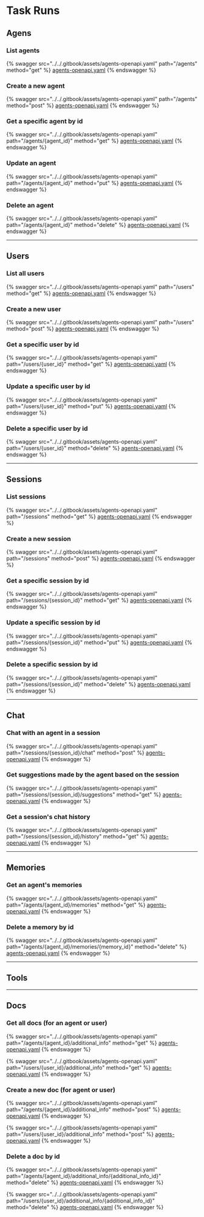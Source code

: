 # Task Runs

## Agens

### List agents

{% swagger src="../../.gitbook/assets/agents-openapi.yaml" path="/agents" method="get" %}
[agents-openapi.yaml](../../.gitbook/assets/agents-openapi.yaml)
{% endswagger %}

### Create a new agent

{% swagger src="../../.gitbook/assets/agents-openapi.yaml" path="/agents" method="post" %}
[agents-openapi.yaml](../../.gitbook/assets/agents-openapi.yaml)
{% endswagger %}

### Get a specific agent by id

{% swagger src="../../.gitbook/assets/agents-openapi.yaml" path="/agents/{agent_id}" method="get" %}
[agents-openapi.yaml](../../.gitbook/assets/agents-openapi.yaml)
{% endswagger %}

### Update an agent

{% swagger src="../../.gitbook/assets/agents-openapi.yaml" path="/agents/{agent_id}" method="put" %}
[agents-openapi.yaml](../../.gitbook/assets/agents-openapi.yaml)
{% endswagger %}

### Delete an agent

{% swagger src="../../.gitbook/assets/agents-openapi.yaml" path="/agents/{agent_id}" method="delete" %}
[agents-openapi.yaml](../../.gitbook/assets/agents-openapi.yaml)
{% endswagger %}

***

## Users

### List all users

{% swagger src="../../.gitbook/assets/agents-openapi.yaml" path="/users" method="get" %}
[agents-openapi.yaml](../../.gitbook/assets/agents-openapi.yaml)
{% endswagger %}

### Create a new user

{% swagger src="../../.gitbook/assets/agents-openapi.yaml" path="/users" method="post" %}
[agents-openapi.yaml](../../.gitbook/assets/agents-openapi.yaml)
{% endswagger %}

### Get a specific user by id

{% swagger src="../../.gitbook/assets/agents-openapi.yaml" path="/users/{user_id}" method="get" %}
[agents-openapi.yaml](../../.gitbook/assets/agents-openapi.yaml)
{% endswagger %}

### Update a specific user by id

{% swagger src="../../.gitbook/assets/agents-openapi.yaml" path="/users/{user_id}" method="put" %}
[agents-openapi.yaml](../../.gitbook/assets/agents-openapi.yaml)
{% endswagger %}

### Delete a specific user by id

{% swagger src="../../.gitbook/assets/agents-openapi.yaml" path="/users/{user_id}" method="delete" %}
[agents-openapi.yaml](../../.gitbook/assets/agents-openapi.yaml)
{% endswagger %}

***

## Sessions

### List sessions

{% swagger src="../../.gitbook/assets/agents-openapi.yaml" path="/sessions" method="get" %}
[agents-openapi.yaml](../../.gitbook/assets/agents-openapi.yaml)
{% endswagger %}

### Create a new session

{% swagger src="../../.gitbook/assets/agents-openapi.yaml" path="/sessions" method="post" %}
[agents-openapi.yaml](../../.gitbook/assets/agents-openapi.yaml)
{% endswagger %}

### Get a specific session by id

{% swagger src="../../.gitbook/assets/agents-openapi.yaml" path="/sessions/{session_id}" method="get" %}
[agents-openapi.yaml](../../.gitbook/assets/agents-openapi.yaml)
{% endswagger %}

### Update a specific session by id

{% swagger src="../../.gitbook/assets/agents-openapi.yaml" path="/sessions/{session_id}" method="put" %}
[agents-openapi.yaml](../../.gitbook/assets/agents-openapi.yaml)
{% endswagger %}

### Delete a specific session by id

{% swagger src="../../.gitbook/assets/agents-openapi.yaml" path="/sessions/{session_id}" method="delete" %}
[agents-openapi.yaml](../../.gitbook/assets/agents-openapi.yaml)
{% endswagger %}

***

## Chat

### Chat with an agent in a session

{% swagger src="../../.gitbook/assets/agents-openapi.yaml" path="/sessions/{session_id}/chat" method="post" %}
[agents-openapi.yaml](../../.gitbook/assets/agents-openapi.yaml)
{% endswagger %}

### Get suggestions made by the agent based on the session

{% swagger src="../../.gitbook/assets/agents-openapi.yaml" path="/sessions/{session_id}/suggestions" method="get" %}
[agents-openapi.yaml](../../.gitbook/assets/agents-openapi.yaml)
{% endswagger %}

### Get a session's chat history

{% swagger src="../../.gitbook/assets/agents-openapi.yaml" path="/sessions/{session_id}/history" method="get" %}
[agents-openapi.yaml](../../.gitbook/assets/agents-openapi.yaml)
{% endswagger %}

***

## Memories

### Get an agent's memories

{% swagger src="../../.gitbook/assets/agents-openapi.yaml" path="/agents/{agent_id}/memories" method="get" %}
[agents-openapi.yaml](../../.gitbook/assets/agents-openapi.yaml)
{% endswagger %}

### Delete a memory by id

{% swagger src="../../.gitbook/assets/agents-openapi.yaml" path="/agents/{agent_id}/memories/{memory_id}" method="delete" %}
[agents-openapi.yaml](../../.gitbook/assets/agents-openapi.yaml)
{% endswagger %}

***

## Tools

***

## Docs

### Get all docs (for an agent or user)

{% swagger src="../../.gitbook/assets/agents-openapi.yaml" path="/agents/{agent_id}/additional_info" method="get" %}
[agents-openapi.yaml](../../.gitbook/assets/agents-openapi.yaml)
{% endswagger %}

{% swagger src="../../.gitbook/assets/agents-openapi.yaml" path="/users/{user_id}/additional_info" method="get" %}
[agents-openapi.yaml](../../.gitbook/assets/agents-openapi.yaml)
{% endswagger %}

### Create a new doc (for agent or user)

{% swagger src="../../.gitbook/assets/agents-openapi.yaml" path="/agents/{agent_id}/additional_info" method="post" %}
[agents-openapi.yaml](../../.gitbook/assets/agents-openapi.yaml)
{% endswagger %}

{% swagger src="../../.gitbook/assets/agents-openapi.yaml" path="/users/{user_id}/additional_info" method="post" %}
[agents-openapi.yaml](../../.gitbook/assets/agents-openapi.yaml)
{% endswagger %}

### Delete a doc by id

{% swagger src="../../.gitbook/assets/agents-openapi.yaml" path="/agents/{agent_id}/additional_info/{additional_info_id}" method="delete" %}
[agents-openapi.yaml](../../.gitbook/assets/agents-openapi.yaml)
{% endswagger %}

{% swagger src="../../.gitbook/assets/agents-openapi.yaml" path="/users/{user_id}/additional_info/{additional_info_id}" method="delete" %}
[agents-openapi.yaml](../../.gitbook/assets/agents-openapi.yaml)
{% endswagger %}

